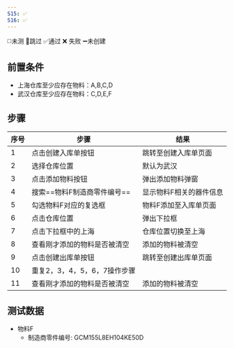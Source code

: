 ```yaml
---
S15: ✅
S16: ✅
---
```

◻️未测    🚫跳过     ✅通过    ❌ 失败    ➖未创建

## 前置条件

- 上海仓库至少应存在物料：A,B,C,D
- 武汉仓库至少应存在物料：C,D,E,F

## 步骤

| 序号  | 步骤                | 结果           |
| --- | ----------------- | ------------ |
| 1   | 点击创建入库单按钮         | 跳转至创建入库单页面   |
| 2   | 选择仓库位置            | 默认为武汉        |
| 3   | 点击添加物料按钮          | 弹出添加物料弹窗     |
| 4   | 搜索==物料F制造商零件编号==  | 显示物料F相关的器件信息 |
| 5   | 勾选物料F对应的复选框       | 物料F添加至入库单页面  |
| 6   | 点击仓库位置            | 弹出下拉框        |
| 7   | 点击下拉框中的上海         | 仓库位置切换至上海    |
| 8   | 查看刚才添加的物料是否被清空    | 添加的物料被清空     |
| 9   | 点击创建出库单按钮         | 跳转至创建出库单页面   |
| 10  | 重复2，3，4，5，6，7操作步骤 |              |
| 11  | 查看刚才添加的物料是否被清空    | 添加的物料被清空     |

## 测试数据

- 物料F
	- 制造商零件编号: GCM155L8EH104KE50D
